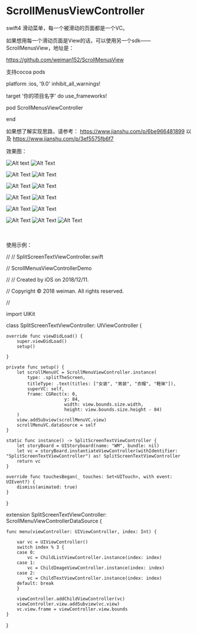 # ScrollMenusViewController

swift4 滑动菜单，每一个被滑动的页面都是一个VC。

如果想用每一个滑动页面是View的话，可以使用另一个sdk——ScrollMenusView，地址是：

https://github.com/weiman152/ScrollMenusView

支持cocoa pods

platform :ios, '9.0' inhibit_all_warnings!

target '你的项目名字' do use_frameworks!

pod ScrollMenusViewController

end

如果想了解实现思路，请参考：
https://www.jianshu.com/p/6be966481899
以及
https://www.jianshu.com/p/3ef5575fb6f7

效果图：<br>

![Alt text](https://github.com/weiman152/ScrollMenusViewController/blob/master/screenshot/a1.png)
![Alt Text](https://github.com/weiman152/ScrollMenusViewController/blob/master/screenshot/a2.jpeg)

![Alt Text](https://github.com/weiman152/ScrollMenusViewController/blob/master/screenshot/a3.png)
![Alt Text](https://github.com/weiman152/ScrollMenusViewController/blob/master/screenshot/a4.png)

![Alt Text](https://github.com/weiman152/ScrollMenusViewController/blob/master/screenshot/a5.png)
![Alt Text](https://github.com/weiman152/ScrollMenusViewController/blob/master/screenshot/a6.png)

![Alt Text](https://github.com/weiman152/ScrollMenusViewController/blob/master/screenshot/a7.png)
![Alt Text](https://github.com/weiman152/ScrollMenusViewController/blob/master/screenshot/a8.gif)

![Alt Text](https://github.com/weiman152/ScrollMenusViewController/blob/master/screenshot/a9.gif)
![Alt Text](https://github.com/weiman152/ScrollMenusViewController/blob/master/screenshot/a10.gif)

![Alt Text](https://github.com/weiman152/ScrollMenusViewController/blob/master/screenshot/a11.gif)
![Alt Text](https://github.com/weiman152/ScrollMenusViewController/blob/master/screenshot/a13.gif)
![Alt Text](https://github.com/weiman152/ScrollMenusViewController/blob/master/screenshot/gif.gif)


<br><br>
使用示例：

//
//  SplitScreenTextViewController.swift

//  ScrollMenusViewControllerDemo

//
//  Created by iOS on 2018/12/11.

//  Copyright © 2018 weiman. All rights reserved.

//

import UIKit

class SplitScreenTextViewController: UIViewController {

    override func viewDidLoad() {
        super.viewDidLoad()
        setup()
        
    }
    
    private func setup() {
        let scrollMenuVC = ScrollMenuViewController.instance(
            type: .splitTheScreen,
            titleType: .text(titles: ["女装", "男装", "衣帽", "鞋袜"]),
            superVC: self,
            frame: CGRect(x: 0,
                          y: 84,
                          width: view.bounds.size.width,
                          height: view.bounds.size.height - 84)
        )
        view.addSubview(scrollMenuVC.view)
        scrollMenuVC.dataSource = self
    }
    
    static func instance() -> SplitScreenTextViewController {
        let storyBoard = UIStoryboard(name: "WM", bundle: nil)
        let vc = storyBoard.instantiateViewController(withIdentifier: "SplitScreenTextViewController") as! SplitScreenTextViewController
        return vc
    }
    
    override func touchesBegan(_ touches: Set<UITouch>, with event: UIEvent?) {
        dismiss(animated: true)
    }

}

extension SplitScreenTextViewController: ScrollMenuViewControllerDataSource {
    
    func menu(viewController: UIViewController, index: Int) {
        
        var vc = UIViewController()
        switch index % 3 {
        case 0:
            vc = ChildListViewController.instance(index: index)
        case 1:
            vc = ChildImageViewController.instance(index: index)
        case 2:
            vc = ChildTextViewController.instance(index: index)
        default: break
        }
        
        viewController.addChildViewController(vc)
        viewController.view.addSubview(vc.view)
        vc.view.frame = viewController.view.bounds
    }
}

